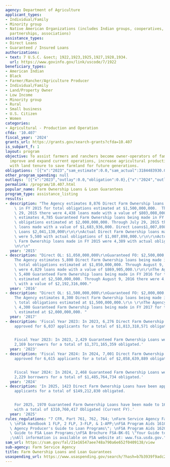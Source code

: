 ```yaml
---
agency: Department of Agriculture
applicant_types:
- Individual/Family
- Minority group
- Native American Organizations (includes Indian groups, cooperatives, corporations,
  partnerships, associations)
assistance_types:
- Direct Loans
- Guaranteed / Insured Loans
authorizations:
- text: 7 U.S.C. &sect; 1922,1923,1925,1927,1928,1934.
  url: https://www.govinfo.gov/link/uscode/7/1922
beneficiary_types:
- American Indian
- Black
- Farmer/Rancher/Agriculture Producer
- Individual/Family
- Land/Property Owner
- Low Income
- Minority group
- Rural
- Small business
- U.S. Citizen
- Women
categories:
- Agricultural - Production and Operation
cfda: '10.407'
fiscal_year: '2024'
grants_url: https://grants.gov/search-grants?cfda=10.407
is_subpart_f: 1
layout: program
objective: To assist farmers and ranchers become owner-operators of family farms,
  improve and expand current operations, increase agricultural productivity, and assist
  with land tenure to save farmland for future generations.
obligations: '[{"x":"2023","sam_estimate":0.0,"sam_actual":3184483930.0,"usa_spending_actual":0.0},{"x":"2024","sam_estimate":0.0,"sam_actual":3544404623.0,"usa_spending_actual":0.0},{"x":"2025","sam_estimate":0.0,"sam_actual":5467000000.0,"usa_spending_actual":0.0}]'
other_program_spending: null
outlays: '[{"x":"2023","outlay":0.0,"obligation":0.0},{"x":"2024","outlay":0.0,"obligation":0.0},{"x":"2025","outlay":0.0,"obligation":0.0}]'
permalink: /program/10.407.html
popular_name: Farm Ownership Loans & Loan Guarantees
program_type: assistance_listing
results:
- description: "The Agency estimates 8,876 Direct Farm Ownership loans being made\
    \ in FY 2015 for total obligations estimated at $1,500,000,000.  Through July\
    \ 29, 2015 there were 4,438 loans made with a value of $803,008,000.\r\nThe Agency\
    \ estimates 4,785 Guaranteed Farm Ownership loans being made in FY 2015 for total\
    \ obligations estimated at $2,000,000,000. Through July 29, 2015 there were 3.634\
    \ loans made with a value of $1,683,936,000. Direct Loans$1,007,898,000\r\nGuaranteed\
    \ Loans $2,041,130,000\r\n\r\nActual Direct Farm Ownership loans made in FY 2015\
    \ were 5,580 with actual obligations of $1,007,898,000.\r\n\r\nActual Guaranteed\
    \ Farm Ownership loans made in FY 2015 were 4,389 with actual obligations of $2,041,130,000.\r\
    \n\r\n"
  year: '2015'
- description: "Direct OL: $1,050,000,000\r\nGuaranteed FO: $2,500,000,000\r\n\r\n\
    The Agency estimates 5,800 Direct Farm Ownership loans being made in FY 2016 for\
    \ total obligations estimated at $1,050,000,000. Through August 9, 2016 there\
    \ were 4,829 loans made with a value of $869,905,000.\r\n\r\nThe Agency estimates\
    \ 5,400 Guaranteed Farm Ownership loans being made in FY 2016 for total obligations\
    \ estimated at $2,500,000,000. Through August 9, 2016 there were 4,465 loans made\
    \ with a value of $2,192,316,000."
  year: '2016'
- description: "Direct OL: $1,500,000,000\r\nGuaranteed FO: $2,000,000,000\r\n\r\n\
    The Agency estimates 8,300 Direct Farm Ownership loans being made in FY 2017 for\
    \ total obligations estimated at $1,500,000,000.\r\n \r\nThe Agency estimates\
    \ 4,300 Guaranteed Farm Ownership loans being made in FY 2017 for total obligations\
    \ estimated at $2,000,000,000. "
  year: '2017'
- description: 'Fiscal Year 2023: In 2023, 6,276 Direct Farm Ownership Loans were
    approved for 6,037 applicants for a total of $1,813,318,571 obligated.


    Fiscal Year 2023: In 2023, 2,429 Guaranteed Farm Ownership Loans were made to
    2,169 borrowers for a total of $1,371,165,359 obligated.'
  year: '2023'
- description: 'Fiscal Year 2024: In 2024, 7,001 Direct Farm Ownership Loans were
    approved for 6,615 applicants for a total of $2,058,639,889 obligated.


    Fiscal Year 2024: In 2024, 2,468 Guaranteed Farm Ownership Loans were made to
    2,229 borrowers for a total of $1,485,764,734 obligated.'
  year: '2024'
- description: 'In 2025, 1423 Direct Farm Ownership Loans have been approved for 1370
    applicants for a total of $149,212,830 obligated.


    For 2025, 1970 Guaranteed Farm Ownership Loans have been made to 1665 borrowers
    with a total of $310,760,417 Obligated (Current FY).'
  year: '2025'
rules_regulations: "7 CFR, Part 761, 762, 764; \nFarm Service Agency Fact Sheets;\
  \ \nFSA Handbook 1 FLP, 2 FLP, 3-FLP, & 1-APP;\nFSA Program Aids 1610 \"Farm Service\
  \ Agency Producer's Guide to Loan Programs\"; \nFSA Program Aids 1620 \"Lender's\
  \ Guide to FSA Loan Programs;\nFSA Brochure FSA-BK-01 \"Your Guide to FSA Farm Loans\"\
  ;\nAll information is available on FSA website at: www.fsa.usda.gov."
sam_url: https://sam.gov/fal/21e16547aee748a790a6e652f0409138/view
sub-agency: Farm Service Agency
title: Farm Ownership Loans and Loan Guarantees
usaspending_url: https://www.usaspending.gov/search/?hash=b7b3939f9adc21de80e0566cf955ab77
---
```

